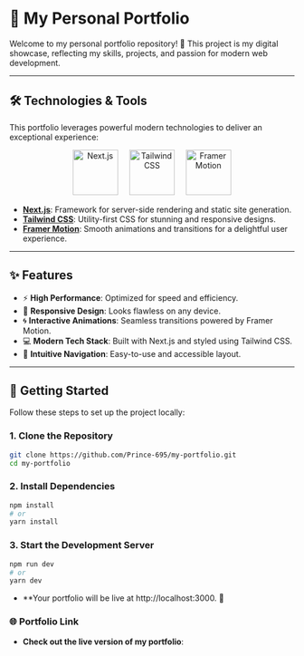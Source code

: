 # 🌟 **My Personal Portfolio**

Welcome to my personal portfolio repository! 🚀 This project is my digital showcase, reflecting my skills, projects, and passion for modern web development.

---

## 🛠️ **Technologies & Tools**

This portfolio leverages powerful modern technologies to deliver an exceptional experience:  

<p align="center">
  <img src="https://cdn.worldvectorlogo.com/logos/next-js.svg" alt="Next.js" width="80" height="80" />
  &nbsp;&nbsp;&nbsp;
  <img src="https://cdn.worldvectorlogo.com/logos/tailwindcss.svg" alt="Tailwind CSS" width="80" height="80" />
  &nbsp;&nbsp;&nbsp;
  <img src="https://raw.githubusercontent.com/Prince-695/logos/main/framer-motion.svg" alt="Framer Motion" width="80" height="80" />
</p>

- **[Next.js](https://nextjs.org/)**: Framework for server-side rendering and static site generation.  
- **[Tailwind CSS](https://tailwindcss.com/)**: Utility-first CSS for stunning and responsive designs.  
- **[Framer Motion](https://www.framer.com/motion/)**: Smooth animations and transitions for a delightful user experience.  

---

## ✨ **Features**

- ⚡ **High Performance**: Optimized for speed and efficiency.  
- 🎨 **Responsive Design**: Looks flawless on any device.  
- 🌀 **Interactive Animations**: Seamless transitions powered by Framer Motion.  
- 💻 **Modern Tech Stack**: Built with Next.js and styled using Tailwind CSS.  
- 🔗 **Intuitive Navigation**: Easy-to-use and accessible layout.  

---

## 🚀 **Getting Started**

Follow these steps to set up the project locally:

### **1. Clone the Repository**
```bash
git clone https://github.com/Prince-695/my-portfolio.git
cd my-portfolio

```
### **2. Install Dependencies**
```bash
npm install
# or
yarn install
```
### **3. Start the Development Server**
```bash
npm run dev
# or
yarn dev
```
- **Your portfolio will be live at http://localhost:3000. 🎉

### **🌐 Portfolio Link**
- **Check out the live version of my portfolio**: 
